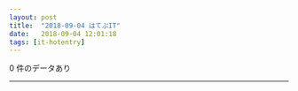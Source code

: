 ```yaml
---
layout: post
title:  "2018-09-04 はてぶIT"
date:   2018-09-04 12:01:18
tags: [it-hotentry]
---
```

0 件のデータあり

<hr>
